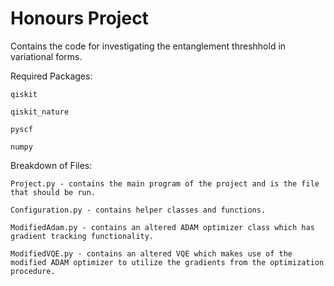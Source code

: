# Honours Project
 Contains the code for investigating the entanglement threshhold in variational forms.
 
 Required Packages: 
 
    qiskit
    
    qiskit_nature
    
    pyscf
    
    numpy
 
 Breakdown of Files:
 
    Project.py - contains the main program of the project and is the file that should be run.
 
    Configuration.py - contains helper classes and functions.
 
    ModifiedAdam.py - contains an altered ADAM optimizer class which has gradient tracking functionality.
 
    ModifiedVQE.py - contains an altered VQE which makes use of the modified ADAM optimizer to utilize the gradients from the optimization procedure.
